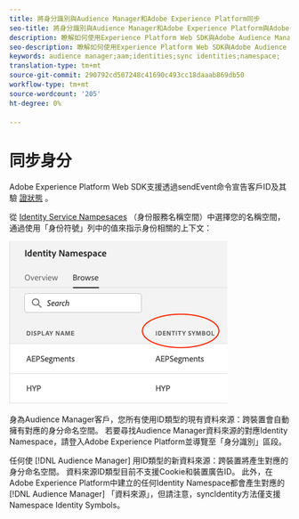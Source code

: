 ```yaml
---
title: 將身分識別與Audience Manager和Adobe Experience Platform同步
seo-title: 將身分識別與Audience Manager和Adobe Experience Platform與Adobe Experience Platform Web SDK同步
description: 瞭解如何使用Experience Platform Web SDK與Adobe Audience Manager同步身分
seo-description: 瞭解如何使用Experience Platform Web SDK與Adobe Audience Manager同步身分
keywords: audience manager;aam;identities;sync identities;namespace;
translation-type: tm+mt
source-git-commit: 290792cd507248c41690c493cc18daaab869db50
workflow-type: tm+mt
source-wordcount: '205'
ht-degree: 0%

---
```



# 同步身分

Adobe Experience Platform Web SDK支援透過sendEvent命令宣告客戶ID及其驗 [證狀態](./overview.md#syncing-identities) 。

從 [Identity Service Nampesaces](../../identity/../identity-service/namespaces.md) （身份服務名稱空間）中選擇您的名稱空間，通過使用「身份符號」列中的值來指示身份相關的上下文：

![名稱空間UI的視圖](../../assets/edge_namespaceUI_identity-symbol.png)

身為Audience Manager客戶，您所有使用ID類型的現有資料來源：跨裝置會自動擁有對應的身分命名空間。 若要尋找Audience Manager資料來源的對應Identity Namespace，請登入Adobe Experience Platform並導覽至「身分識別」區段。

任何使 [!DNL Audience Manager] 用ID類型的新資料來源：跨裝置將產生對應的身分命名空間。 資料來源ID類型目前不支援Cookie和裝置廣告ID。 此外，在Adobe Experience Platform中建立的任何Identity Namespace都會產生對應的 [!DNL Audience Manager] 「資料來源」，但請注意，syncIdentity方法僅支援Namespace Identity Symbols。
